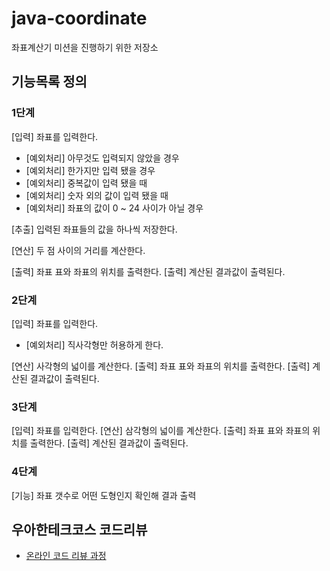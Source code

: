 # java-coordinate
좌표계산기 미션을 진행하기 위한 저장소

## 기능목록 정의
### 1단계
[입력] 좌표를 입력한다.
 - [예외처리] 아무것도 입력되지 않았을 경우 
 - [예외처리] 한가지만 입력 됐을 경우 
 - [예외처리] 중복값이 입력 됐을 때 
 - [예외처리] 숫자 외의 값이 입력 됐을 때 
 - [예외처리] 좌표의 값이 0 ~ 24 사이가 아닐 경우
 
[추출] 입력된 좌표들의 값을 하나씩 저장한다.
 
[연산] 두 점 사이의 거리를 계산한다.
 
[출력] 좌표 표와 좌표의 위치를 출력한다.
[출력] 계산된 결과값이 출력된다.

### 2단계
[입력] 좌표를 입력한다.
 - [예외처리] 직사각형만 허용하게 한다.
 
[연산] 사각형의 넓이를 계산한다.
[출력] 좌표 표와 좌표의 위치를 출력한다.
[출력] 계산된 결과값이 출력된다.

### 3단계
[입력] 좌표를 입력한다.
[연산] 삼각형의 넓이를 계산한다.
[출력] 좌표 표와 좌표의 위치를 출력한다.
[출력] 계산된 결과값이 출력된다.

### 4단계
[기능] 좌표 갯수로 어떤 도형인지 확인해 결과 출력 

 
 


## 우아한테크코스 코드리뷰
* [온라인 코드 리뷰 과정](https://github.com/woowacourse/woowacourse-docs/blob/master/maincourse/README.md)
